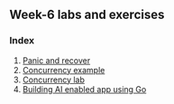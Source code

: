 ## Week-6 labs and exercises


### Index

1. [Panic and recover](./panic-recover/readme.md)
1. [Concurrency example](./concurrency-example/main.go)
1. [Concurrency lab](./concurrency-lab-01/readme.md)
2. [Building AI enabled app using Go](./ai-llm/README.md)

